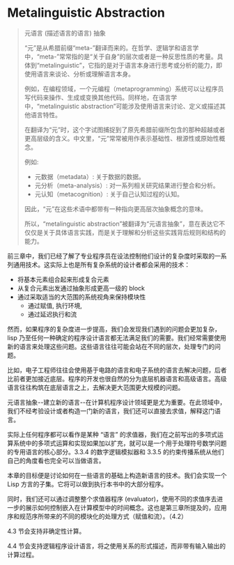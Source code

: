 # Metalinguistic Abstraction 
> 元语言 (描述语言的语言) 抽象
>
> “元”是从希腊前缀“meta-”翻译而来的。在哲学、逻辑学和语言学中，“meta-”常常指的是“关于自身”的层次或者是一种反思性质的考量。具体到“metalinguistic”，它指的是对于语言本身进行思考或分析的能力，即使用语言来谈论、分析或理解语言本身。
>
> 例如，在编程领域，一个元编程（metaprogramming）系统可以让程序员写代码来操作、生成或变换其他代码。同样地，在语言学中，“metalinguistic abstraction”可能涉及使用语言来讨论、定义或描述其他语言特性。
>
> 在翻译为“元”时，这个字试图捕捉到了原先希腊前缀所包含的那种超越或者更高层级的含义。中文里，“元”常常被用作表示基础性、根源性或原始性概念。
>
> 例如:
> - 元数据（metadata）: 关于数据的数据。
> - 元分析（meta-analysis）: 对一系列相关研究结果进行整合和分析。
> - 元认知（metacognition）: 关于自己认知过程的认知。
>
> 因此，“元”在这些术语中都带有一种指向更高层次抽象概念的意味。
>
> 所以，“metalinguistic abstraction”被翻译为“元语言抽象”，意在表达它不仅仅是关于具体语言实践，而是关于理解和分析这些实践背后规则和结构的能力。



前三章中，我们已经了解了专业程序员在设法控制他们设计的复杂度时采取的一系列通用技术。这实际上也是所有复杂系统的设计者都会采用的技术：

- 将基本元素组合起来形成复合元素
- 从复合元素出发通过抽象形成更高一级的 block
- 通过采取适当的大范围的系统视角来保持模块性
  - 通过赋值, 执行环境,
  - 通过延迟执行和流




然而，如果程序的复杂度进一步提高，我们会发现我们遇到的问题会更加复杂，lisp 乃至任何一种确定的程序设计语言都无法满足我们的需要。我们经常需要使用新的语言来处理这些问题。这些语言往往可能会站在不同的层次，处理专门的问题。

比如，电子工程师往往会使用基于电路的语言和电子系统的语言去解决问题，后者比前者更加接近底层。程序的开发也很自然的分为底层机器语言和高级语言。高级语言往往构筑在底层语言之上，去解决更大范围更大规模的问题。



元语言抽象--建立新的语言--在计算机程序设计领域更是尤为重要。在此领域中，我们不经考验设计或者构造一门新的语言，我们还可以直接去求值，解释这门语言。

实际上任何程序都可以看作是某种 “语言” 的求值器，我们在之前写出的多项式运算系统中的多项式运算和实现如果加以扩充，就可以是一个用于处理符号数学问题的专用语言的核心部分。3.3.4 的数字逻辑模拟器和 3.3.5 的约束传播系统从他们自己的角度看也完全可以当做语言。

本章的目标便是讨论如何在一些语言的基础上构造新语言的技术。我们会实现一个 Lisp 方言的子集。它将可以做到执行本书中的大部分程序。

同时，我们还可以通过调整整个求值器程序 (evaluator)，使用不同的求值序去进一步的展示如何控制嵌入在计算模型中的时间概念。这也是第三章所提及的，应用序和规范序所带来的不同的模块化的处理方式（赋值和流）。（4.2）

4.3 节会支持非确定性计算。

4.4 节会支持逻辑程序设计语言，将之使用关系的形式描述，而非带有输入输出的计算过程。
